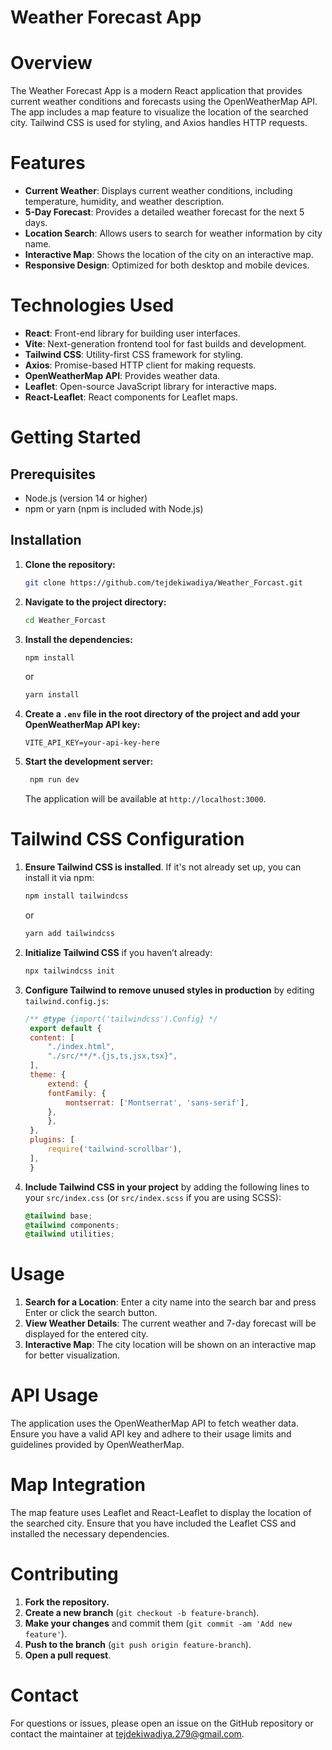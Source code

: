 # Weather Forecast App

# Overview

The Weather Forecast App is a modern React application that provides current weather conditions and forecasts using the OpenWeatherMap API. The app includes a map feature to visualize the location of the searched city. Tailwind CSS is used for styling, and Axios handles HTTP requests.

# Features

- **Current Weather**: Displays current weather conditions, including temperature, humidity, and weather description.
- **5-Day Forecast**: Provides a detailed weather forecast for the next 5 days.
- **Location Search**: Allows users to search for weather information by city name.
- **Interactive Map**: Shows the location of the city on an interactive map.
- **Responsive Design**: Optimized for both desktop and mobile devices.

# Technologies Used

- **React**: Front-end library for building user interfaces.
- **Vite**: Next-generation frontend tool for fast builds and development.
- **Tailwind CSS**: Utility-first CSS framework for styling.
- **Axios**: Promise-based HTTP client for making requests.
- **OpenWeatherMap API**: Provides weather data.
- **Leaflet**: Open-source JavaScript library for interactive maps.
- **React-Leaflet**: React components for Leaflet maps.

# Getting Started

## Prerequisites

- Node.js (version 14 or higher)
- npm or yarn (npm is included with Node.js)

## Installation

1. **Clone the repository:**

   ```bash
   git clone https://github.com/tejdekiwadiya/Weather_Forcast.git
   ```

2. **Navigate to the project directory:**

   ```bash
   cd Weather_Forcast
   ```

3. **Install the dependencies:**

   ```bash
   npm install
   ```

   or

   ```bash
   yarn install
   ```

4. **Create a `.env` file in the root directory of the project and add your OpenWeatherMap API key:**

   ```env
   VITE_API_KEY=your-api-key-here
   ```

5. **Start the development server:**

   ```bash
    npm run dev
   ```
   The application will be available at `http://localhost:3000`.

# Tailwind CSS Configuration

1. **Ensure Tailwind CSS is installed**. If it's not already set up, you can install it via npm:

   ```bash
   npm install tailwindcss
   ```

   or

   ```bash
   yarn add tailwindcss
   ```

2. **Initialize Tailwind CSS** if you haven’t already:

   ```bash
   npx tailwindcss init
   ```

3. **Configure Tailwind to remove unused styles in production** by editing `tailwind.config.js`:

   ```javascript
   /** @type {import('tailwindcss').Config} */
    export default {
    content: [
        "./index.html",
        "./src/**/*.{js,ts,jsx,tsx}",
    ],
    theme: {
        extend: {
        fontFamily: {
            montserrat: ['Montserrat', 'sans-serif'],
        },
        },
    },
    plugins: [
        require('tailwind-scrollbar'),
    ],
    }
   ```

4. **Include Tailwind CSS in your project** by adding the following lines to your `src/index.css` (or `src/index.scss` if you are using SCSS):

   ```css
   @tailwind base;
   @tailwind components;
   @tailwind utilities;
   ```

# Usage

1. **Search for a Location**: Enter a city name into the search bar and press Enter or click the search button.
2. **View Weather Details**: The current weather and 7-day forecast will be displayed for the entered city.
3. **Interactive Map**: The city location will be shown on an interactive map for better visualization.

# API Usage

The application uses the OpenWeatherMap API to fetch weather data. Ensure you have a valid API key and adhere to their usage limits and guidelines provided by OpenWeatherMap.

# Map Integration

The map feature uses Leaflet and React-Leaflet to display the location of the searched city. Ensure that you have included the Leaflet CSS and installed the necessary dependencies.

# Contributing

1. **Fork the repository.**
2. **Create a new branch** (`git checkout -b feature-branch`).
3. **Make your changes** and commit them (`git commit -am 'Add new feature'`).
4. **Push to the branch** (`git push origin feature-branch`).
5. **Open a pull request**.

# Contact

For questions or issues, please open an issue on the GitHub repository or contact the maintainer at [tejdekiwadiya.279@gmail.com](mailto:tejdekiwadiya.279@gmail.com).